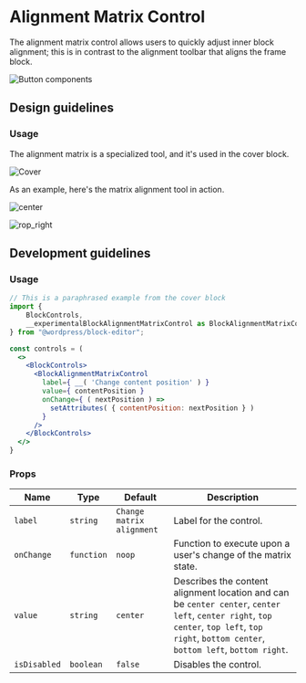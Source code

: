 # Alignment Matrix Control

The alignment matrix control allows users to quickly adjust inner block alignment; this is in contrast to the alignment toolbar that aligns the frame block.

![Button components](https://i.imgur.com/PxYkgL5.png)

## Design guidelines

### Usage

The alignment matrix is a specialized tool, and it's used in the cover block.

![Cover](https://i.imgur.com/nJjqen8.png)

As an example, here's the matrix alignment tool in action.

![center](https://i.imgur.com/0Ce1fZm.png)

![rop_right](https://i.imgur.com/yGGf6IP.png)

## Development guidelines

### Usage

```jsx
// This is a paraphrased example from the cover block
import {
    BlockControls,
    __experimentalBlockAlignmentMatrixControl as BlockAlignmentMatrixControl
} from "@wordpress/block-editor";

const controls = (
  <>
    <BlockControls>
      <BlockAlignmentMatrixControl
        label={ __( 'Change content position' ) }
        value={ contentPosition }
        onChange={ ( nextPosition ) =>
          setAttributes( { contentPosition: nextPosition } )
        }
      />
    </BlockControls>
  </>
}
```

### Props

| Name       | Type       | Default                   | Description                                                                                                                              |
| ---------- | ---------- | ------------------------- | ---------------------------------------------------------------------------------------------------------------------------------------- |
| `label`    | `string`   | `Change matrix alignment` | Label for the control.											                                                                                             |
| `onChange` | `function` | `noop`                    | Function to execute upon a user's change of the matrix state.                                                                            |
| `value`    | `string`   | `center`                  | Describes the content alignment location and can be `center center`, `center left`, `center right`, `top center`, `top left`, `top right`, `bottom center`, `bottom left`, `bottom right`. |
| `isDisabled` | `boolean` | `false`                   | Disables the control.                                                                                                                    |
